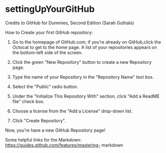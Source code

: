 # settingUpYourGitHub

Credits to GitHub for Dummies, Second Edition (Sarah Guthals)

How to Create your first GitHub repository:

1. Go to the homepage of GitHub.com; if you’re already on GitHub,click the Octocat to get to the home page.
    A list of your repositories appears on the bottom-left side of the screen.

2. Click the green "New Repository" button to create a new Repository page.
3. Type the name of your Repository in the "Repository Name" text box.
4. Select the "Public" radio button.
5. Under the "Initialize This Repository With" section, click "Add a ReadME file" check box.
6. Choose a license from the "Add a License" drop-down list.
7. Click "Create Repository".

Now, you're have a new GitHub Repository page! 

Some helpful links for the Markdown:  https://guides.github.com/features/mastering- markdown
